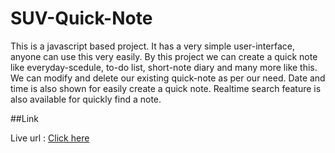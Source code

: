 # SUV-Quick-Note
This is a javascript based project. It has a very simple user-interface, anyone can use this very easily.
By this project we can create a quick note like everyday-scedule, to-do list, short-note diary and many more like this.
We can modify and delete our existing quick-note as per our need.
Date and time is also shown for easily create a quick note.
Realtime search feature is also available for quickly find a note.


##Link

Live url : [Click here](https://suvankarpradhan.github.io/SUV-Quick-Note/)
